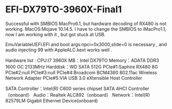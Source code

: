 # EFI-DX79TO-3960X-Final1
Successful with SMBIOS MacPro6.1, but hardware decoding of RX480 is not working. MacOS:Mojave 10.14.5.
I have to change the SMBIOS to iMacPro1.1, now I am working with it , but got stuck at USB.

EmuVariableUEFI.EFI and boot args:npci=0x3000,slide=0 is necessary , and audio injecting 99 with AppleALC.kext works well .

Hardware list :
CPU:I7 3960X 
MB：Intel DX79TO 
Memory：ADATA DDR3 1600 OC 2133MHz 
Harddisk：WD SATA 512G 
PCIe#1:Saphire RX480 8G 
PCIe#2:null 
PCIe#3:null 
PCIe#4:Broadcom BCM4360 802.11ac Wireless Network Adapter 
PCIe#5:VIA USB 3.0 eXtensible Host Controller

SATA Controller：Intel(R) C600 series chipset SATA AHCI Controller（onboard） 
Audio：Realtek ALC892（onboard） 
Network：Intel(R) 82579LM Gigabit Ethernet Device(onboard)
